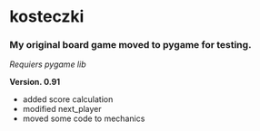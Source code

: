 # kosteczki

### My original board game moved to pygame for testing.
*Requiers pygame lib*

**Version. 0.91**
- added score calculation
- modified next_player
- moved some code to mechanics


